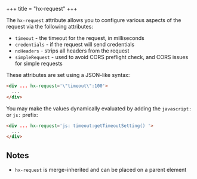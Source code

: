 +++
title = "hx-request"
+++

The `hx-request` attribute allows you to configure various aspects of the request via the following attributes:
 
* `timeout` - the timeout for the request, in milliseconds
* `credentials` - if the request will send credentials
* `noHeaders` - strips all headers from the request
* `simpleRequest` - used to avoid CORS preflight check, and CORS issues for simple requests

These attributes are set using a JSON-like syntax:

```html
<div ... hx-request='\"timeout\":100'>
  ...
</div>
```

You may make the values dynamically evaluated by adding the `javascript:` or `js:` prefix:

```html
<div ... hx-request='js: timeout:getTimeoutSetting() '>
  ...
</div>
```

## Notes

* `hx-request` is merge-inherited and can be placed on a parent element

